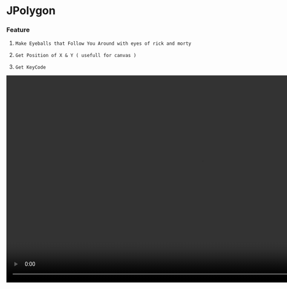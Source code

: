 # **JPolygon**

### **Feature**

1. `Make Eyeballs that Follow You Around with eyes of rick and morty`

2. `Get Position of X & Y ( usefull for canvas )`

3. `Get KeyCode`

<center>
    <video width="1020" height="540" controls>
    <source src="video/polygon.webm" type="video/webm">
    Error Message
    </video>
</center>
